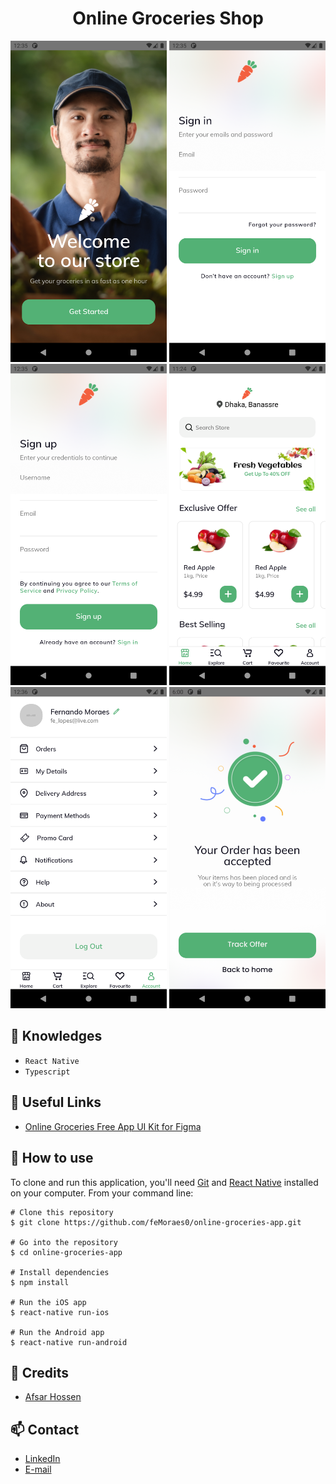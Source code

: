 <h1 align="center">Online Groceries Shop</h1>

<p align="center">
  <img width="250" src="./prints/screen_01_onboarding.png">
  <img width="250" src="./prints/screen_02_sign_in.png">
  <img width="250" src="./prints/screen_03_sign_up.png">
  <img width="250" src="./prints/screen_06_home_screen.png">
  <img width="250" src="./prints/screen_04_account_tab.png">
  <img width="250" src="./prints/screen_05_order_accepted.png">
  
</p>

## :rocket: Knowledges
 - `React Native`
 - `Typescript`

## :paperclip: Useful Links
 - [Online Groceries Free App UI Kit for Figma](https://www.uistore.design/items/online-groceries-free-app-ui-kit-for-figma/)

## :book: How to use

To clone and run this application, you'll need [Git](https://git-scm.com/downloads) and [React Native](https://reactnative.dev/docs/getting-started) installed on your computer. From your command line:

```
# Clone this repository
$ git clone https://github.com/feMoraes0/online-groceries-app.git

# Go into the repository
$ cd online-groceries-app

# Install dependencies
$ npm install

# Run the iOS app
$ react-native run-ios

# Run the Android app
$ react-native run-android
```

## :link: Credits
 - [Afsar Hossen](https://dribbble.com/imshuvo97)

## :mailbox: Contact
  - <a target="_blank" href="https://www.linkedin.com/in/fernando-moraes-48a26916a/">LinkedIn</a>
  - <a target="_blank" href="mailto:fernandomoraes.lopes@gmail.com">E-mail</a>